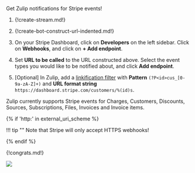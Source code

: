 Get Zulip notifications for Stripe events!

1. {!create-stream.md!}

1. {!create-bot-construct-url-indented.md!}

1. On your Stripe Dashboard, click on **Developers** on the left
   sidebar. Click on **Webhooks**, and click on **+ Add endpoint**.

1. Set **URL to be called** to the URL constructed above. Select
   the event types you would like to be notified about, and click
   **Add endpoint**.

1. [Optional] In Zulip, add a
   [linkification filter](/help/add-a-custom-linkification-filter) with
   **Pattern** `(?P<id>cus_[0-9a-zA-Z]+)` and **URL format string**
   `https://dashboard.stripe.com/customers/%(id)s`.

Zulip currently supports Stripe events for Charges, Customers, Discounts,
Sources, Subscriptions, Files, Invoices and Invoice items.

{% if 'http:' in external_uri_scheme %}

!!! tip ""
    Note that Stripe will only accept HTTPS webhooks!

{% endif %}

{!congrats.md!}

![](/static/images/integrations/stripe/001.png)
